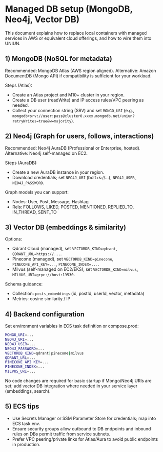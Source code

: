 # Managed DB setup (MongoDB, Neo4j, Vector DB)

This document explains how to replace local containers with managed services in AWS or equivalent cloud offerings, and how to wire them into UNIUN.

## 1) MongoDB (NoSQL for metadata)

Recommended: MongoDB Atlas (AWS region aligned). Alternative: Amazon DocumentDB (Mongo API) if compatibility is sufficient for your workload.

Steps (Atlas):

- Create an Atlas project and M10+ cluster in your region.
- Create a DB user (readWrite) and IP access rules/VPC peering as needed.
- Collect your connection string (SRV) and set `MONGO_URI` (e.g., `mongodb+srv://user:pass@cluster0.xxxx.mongodb.net/uniun?retryWrites=true&w=majority`).

## 2) Neo4j (Graph for users, follows, interactions)

Recommended: Neo4j AuraDB (Professional or Enterprise, hosted). Alternative: Neo4j self-managed on EC2.

Steps (AuraDB):

- Create a new AuraDB instance in your region.
- Download credentials; set `NEO4J_URI` (bolt+s://...), `NEO4J_USER`, `NEO4J_PASSWORD`.

Graph models you can support:

- Nodes: User, Post, Message, Hashtag
- Rels: FOLLOWS, LIKED, POSTED, MENTIONED, REPLIED_TO, IN_THREAD, SENT_TO

## 3) Vector DB (embeddings & similarity)

Options:

- Qdrant Cloud (managed), set `VECTORDB_KIND=qdrant`, `QDRANT_URL=https://...`.
- Pinecone (managed), set `VECTORDB_KIND=pinecone`, `PINECONE_API_KEY=...`, `PINECONE_INDEX=...`.
- Milvus (self-managed on EC2/EKS), set `VECTORDB_KIND=milvus`, `MILVUS_URI=grpc://host:19530`.

Schema guidance:

- Collection: `posts_embeddings` (id, postId, userId, vector, metadata)
- Metrics: cosine similarity / IP

## 4) Backend configuration

Set environment variables in ECS task definition or compose.prod:

```bash
MONGO_URI=...
NEO4J_URI=...
NEO4J_USER=...
NEO4J_PASSWORD=...
VECTORDB_KIND=qdrant|pinecone|milvus
QDRANT_URL=...
PINECONE_API_KEY=...
PINECONE_INDEX=...
MILVUS_URI=...
```

No code changes are required for basic startup if Mongo/Neo4j URIs are set; add vector DB integration where needed in your service layer (embeddings, search).

## 5) ECS tips

- Use Secrets Manager or SSM Parameter Store for credentials; map into ECS task env.
- Ensure security groups allow outbound to DB endpoints and inbound rules on DBs permit traffic from service subnets.
- Prefer VPC peering/private links for Atlas/Aura to avoid public endpoints in production.
